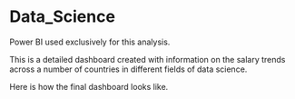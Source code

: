 # Data_Science
Power BI used exclusively for this analysis.

This is a detailed dashboard created with information on the salary trends across a number of countries in different fields of data science.

Here is how the final dashboard looks like.
